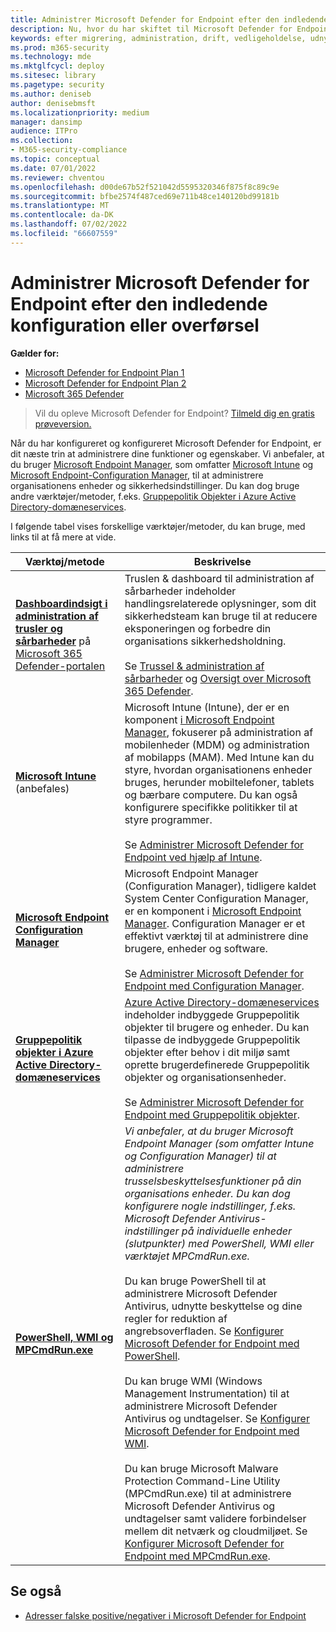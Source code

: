 ```yaml
---
title: Administrer Microsoft Defender for Endpoint efter den indledende konfiguration eller overførsel
description: Nu, hvor du har skiftet til Microsoft Defender for Endpoint, er dit næste skridt at administrere dine trusselsbeskyttelsesfunktioner
keywords: efter migrering, administration, drift, vedligeholdelse, udnyttelse, Microsoft Defender for Endpoint,
ms.prod: m365-security
ms.technology: mde
ms.mktglfcycl: deploy
ms.sitesec: library
ms.pagetype: security
ms.author: deniseb
author: denisebmsft
ms.localizationpriority: medium
manager: dansimp
audience: ITPro
ms.collection:
- M365-security-compliance
ms.topic: conceptual
ms.date: 07/01/2022
ms.reviewer: chventou
ms.openlocfilehash: d00de67b52f521042d5595320346f875f8c89c9e
ms.sourcegitcommit: bfbe2574f487ced69e711b48ce140120bd99181b
ms.translationtype: MT
ms.contentlocale: da-DK
ms.lasthandoff: 07/02/2022
ms.locfileid: "66607559"
---
```

# <a name="manage-microsoft-defender-for-endpoint-after-initial-setup-or-migration"></a>Administrer Microsoft Defender for Endpoint efter den indledende konfiguration eller overførsel

**Gælder for:**
- [Microsoft Defender for Endpoint Plan 1](https://go.microsoft.com/fwlink/?linkid=2154037)
- [Microsoft Defender for Endpoint Plan 2](https://go.microsoft.com/fwlink/?linkid=2154037)
- [Microsoft 365 Defender](https://go.microsoft.com/fwlink/?linkid=2118804)

> Vil du opleve Microsoft Defender for Endpoint? [Tilmeld dig en gratis prøveversion.](https://signup.microsoft.com/create-account/signup?products=7f379fee-c4f9-4278-b0a1-e4c8c2fcdf7e&ru=https://aka.ms/MDEp2OpenTrial?ocid=docs-wdatp-exposedapis-abovefoldlink)

Når du har konfigureret og konfigureret Microsoft Defender for Endpoint, er dit næste trin at administrere dine funktioner og egenskaber. Vi anbefaler, at du bruger [Microsoft Endpoint Manager](/mem/endpoint-manager-overview), som omfatter [Microsoft Intune](/mem/intune/fundamentals/what-is-intune) og [Microsoft Endpoint-Configuration Manager](/mem/configmgr/core/understand/introduction), til at administrere organisationens enheder og sikkerhedsindstillinger. Du kan dog bruge andre værktøjer/metoder, f.eks. [Gruppepolitik Objekter i Azure Active Directory-domæneservices](/azure/active-directory-domain-services/manage-group-policy).

I følgende tabel vises forskellige værktøjer/metoder, du kan bruge, med links til at få mere at vide.

|Værktøj/metode|Beskrivelse|
|---|---|
|**[Dashboardindsigt i administration af trusler og sårbarheder](/windows/security/threat-protection/microsoft-defender-atp/tvm-dashboard-insights)** på [Microsoft 365 Defender-portalen](https://security.microsoft.com/)|Truslen & dashboard til administration af sårbarheder indeholder handlingsrelaterede oplysninger, som dit sikkerhedsteam kan bruge til at reducere eksponeringen og forbedre din organisations sikkerhedsholdning. <br/><br/> Se [Trussel & administration af sårbarheder](/microsoft-365/security/defender-endpoint/next-gen-threat-and-vuln-mgt) og [Oversigt over Microsoft 365 Defender](/microsoft-365/security/defender-endpoint/use).|
|**[Microsoft Intune](/mem/intune/fundamentals/what-is-intune)** (anbefales)|Microsoft Intune (Intune), der er en komponent [i Microsoft Endpoint Manager](/mem/endpoint-manager-overview), fokuserer på administration af mobilenheder (MDM) og administration af mobilapps (MAM). Med Intune kan du styre, hvordan organisationens enheder bruges, herunder mobiltelefoner, tablets og bærbare computere. Du kan også konfigurere specifikke politikker til at styre programmer. <br/><br/> Se [Administrer Microsoft Defender for Endpoint ved hjælp af Intune](manage-mde-post-migration-intune.md).|
|**[Microsoft Endpoint Configuration Manager](/mem/configmgr/core/understand/introduction)**|Microsoft Endpoint Manager (Configuration Manager), tidligere kaldet System Center Configuration Manager, er en komponent i [Microsoft Endpoint Manager](/mem/endpoint-manager-overview). Configuration Manager er et effektivt værktøj til at administrere dine brugere, enheder og software. <br/><br/> Se [Administrer Microsoft Defender for Endpoint med Configuration Manager](manage-mde-post-migration-configuration-manager.md).|
|**[Gruppepolitik objekter i Azure Active Directory-domæneservices](/azure/active-directory-domain-services/manage-group-policy)**|[Azure Active Directory-domæneservices](/azure/active-directory-domain-services/overview) indeholder indbyggede Gruppepolitik objekter til brugere og enheder. Du kan tilpasse de indbyggede Gruppepolitik objekter efter behov i dit miljø samt oprette brugerdefinerede Gruppepolitik objekter og organisationsenheder. <br/><br/> Se [Administrer Microsoft Defender for Endpoint med Gruppepolitik objekter](manage-mde-post-migration-group-policy-objects.md).|
|**[PowerShell, WMI og MPCmdRun.exe](manage-mde-post-migration-other-tools.md)**|*Vi anbefaler, at du bruger Microsoft Endpoint Manager (som omfatter Intune og Configuration Manager) til at administrere trusselsbeskyttelsesfunktioner på din organisations enheder. Du kan dog konfigurere nogle indstillinger, f.eks. Microsoft Defender Antivirus-indstillinger på individuelle enheder (slutpunkter) med PowerShell, WMI eller værktøjet MPCmdRun.exe.* <br/><br/> Du kan bruge PowerShell til at administrere Microsoft Defender Antivirus, udnytte beskyttelse og dine regler for reduktion af angrebsoverfladen. Se [Konfigurer Microsoft Defender for Endpoint med PowerShell](manage-mde-post-migration-other-tools.md#configure-microsoft-defender-for-endpoint-with-powershell). <br/><br/> Du kan bruge WMI (Windows Management Instrumentation) til at administrere Microsoft Defender Antivirus og undtagelser. Se [Konfigurer Microsoft Defender for Endpoint med WMI](manage-mde-post-migration-other-tools.md#configure-microsoft-defender-for-endpoint-with-windows-management-instrumentation-wmi). <br/><br/> Du kan bruge Microsoft Malware Protection Command-Line Utility (MPCmdRun.exe) til at administrere Microsoft Defender Antivirus og undtagelser samt validere forbindelser mellem dit netværk og cloudmiljøet. Se [Konfigurer Microsoft Defender for Endpoint med MPCmdRun.exe](manage-mde-post-migration-other-tools.md#configure-microsoft-defender-for-endpoint-with-microsoft-malware-protection-command-line-utility-mpcmdrunexe).|


## <a name="see-also"></a>Se også

- [Adresser falske positive/negativer i Microsoft Defender for Endpoint](defender-endpoint-false-positives-negatives.md)
